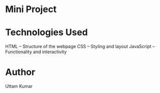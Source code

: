 # Mini Project

# Technologies Used
HTML – Structure of the webpage
CSS – Styling and layout
JavaScript – Functionality and interactivity

# Author 
Uttam Kumar

